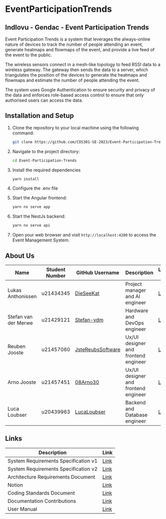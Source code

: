 # EventParticipationTrends

## Indlovu - Gendac - Event Participation Trends

Event Participation Trends is a system that leverages the always-online nature of devices to track the number of people attending an event, generate heatmaps and flowmaps of the event, and provide a live feed of the event to the public.

The wireless sensors connect in a mesh-like topology to feed RSSI data to a wireless gateway. The gateway then sends the data to a server, which triangulates the position of the devices to generate the heatmaps and flowmaps and estimate the number of people attending the event.

The system uses Google Authentication to ensure security and privacy of the data and enforces role-based access control to ensure that only authorised users can access the data.

## Installation and Setup

1. Clone the repository to your local machine using the following command:

   ```bash
   git clone https://github.com/COS301-SE-2023/Event-Participation-Trends
   ```

2. Navigate to the project directory:

   ```bash
   cd Event-Participation-Trends
   ```

3. Install the required dependencies
   ```bash
   yarn install
   ```
4. Configure the .env file

5. Start the Angular frontend:

   ```bash
   yarn nx serve app
   ```

6. Start the NestJs backend:

   ```bash
   yarn nx serve api
   ```

7. Open your web browser and visit `http://localhost:4200` to access the Event Management System.

## About Us

| Name                 | Student Number | GitHub Username                                           | Description                          | LinkedIn Profile                                                 |
| -------------------- | -------------- | --------------------------------------------------------- | ------------------------------------ | ---------------------------------------------------------------- |
| Lukas Anthonissen    | u21434345      | [DieSeeKat](https://github.com/DieSeeKat)                 | Project manager and AI engineer      | [Link](https://www.linkedin.com/in/lukas-anthonissen-854980244/) |
| Stefan van der Merwe | u21429121      | [Stefan-vdm](https://github.com/Stefan-vdm)               | Hardware and DevOps engineer         | [Link](https://www.linkedin.com/in/stefan-van-der-merwe-23a9a3244/)|
| Reuben Jooste        | u21457060      | [JsteReubsSoftware](https://github.com/JsteReubsSoftware) | Ux/UI designer and frontend engineer | [Link](https://www.linkedin.com/in/reuben-jooste-137594269)
| Arno Jooste          | u21457451      | [08Arno30](https://github.com/08Arno30)                   | Ux/UI designer and frontend engineer | [Link](https://www.linkedin.com/in/arno-jooste-421078269)
| Luca Loubser         | u20439963      | [LucaLoubser](https://github.com/LucaLoubser)             | Backend and Database engineer        | [Link](https://www.linkedin.com/in/luca-loubser-518b23192)



## Links

| Description                       | Link                                                                                                     |
| --------------------------------- | -------------------------------------------------------------------------------------------------------- |
| System Requirements Specification v1 | [Link](https://docs.google.com/document/d/1Doeb5QJNxG2spNTYSLdacT7NHsnLVPAS4rcuX1nRqrY/edit?usp=sharing) |
| System Requirements Specification v2 | [Link](https://docs.google.com/document/d/1iHdudGcnUYoy227o1OgBhCBoATmbfdSvOFCusW7_F54/edit?usp=sharing) |
| Architecture Requirements Document | [Link](https://docs.google.com/document/d/1DCmlr6tthxqHlV5Asj0hk7cu2i9cDNINY6NU2OYsUmg/edit?usp=sharing)
| Notion | [Link](https://lukasanthonissen.notion.site/Indlovu-Event-Participant-Trends-ffbc614bd9444ad2a031b2d77ae02324) |
| Coding Standards Document | [Link](https://lukasanthonissen.notion.site/Coding-Standards-16e0f2ae0b7444d2aaea57c899e761e6?pvs=4) |
| Documentation Contributions | [Link](https://lukasanthonissen.notion.site/List-of-Contributions-4138b8e2291c4ac5aee4b98d20c515b6?pvs=4) |
| User Manual | [Link](https://docs.google.com/document/d/1_cKCrhkL_yB80d10c_E82UGZVLFnSZI2S8DJMGUVsJ0/edit?usp=sharing)
